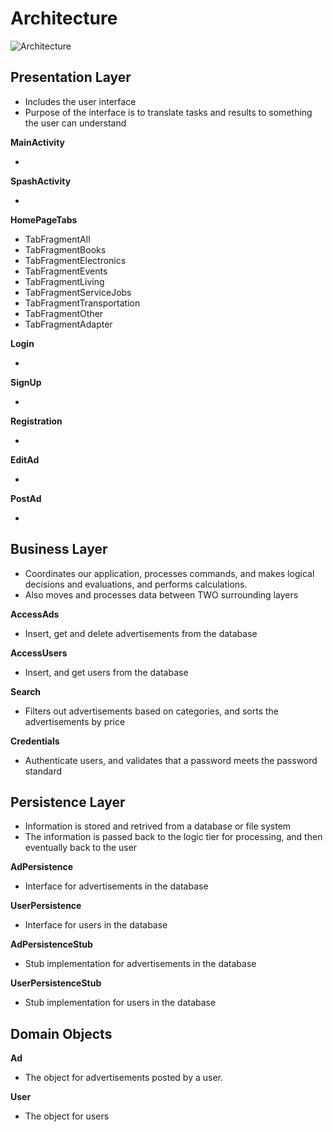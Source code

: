 #   Architecture
![Architecture](Architecture.jpg)

##  Presentation Layer
*   Includes the user interface
*   Purpose of the interface is to translate tasks and results to something the user can understand

**MainActivity**

*    

**SpashActivity**

*   

**HomePageTabs**

*   TabFragmentAll
*   TabFragmentBooks
*   TabFragmentElectronics
*   TabFragmentEvents
*   TabFragmentLiving
*   TabFragmentServiceJobs
*   TabFragmentTransportation
*   TabFragmentOther
*   TabFragmentAdapter

**Login**

*   

**SignUp**

*   

**Registration**

*   

**EditAd**

*   

**PostAd**

*   


##  Business Layer
*   Coordinates our application, processes commands, and makes logical decisions and evaluations, and performs calculations.
*   Also moves and processes data between TWO surrounding layers

**AccessAds**

*   Insert, get and delete advertisements from the database

**AccessUsers**

*   Insert, and get users from the database

**Search**

*   Filters out advertisements based on categories, and sorts the advertisements by price

**Credentials**

*   Authenticate users, and validates that a password meets the password standard

##  Persistence Layer
*   Information is stored and retrived from a database or file system
*   The information is passed back to the logic tier for processing, and then eventually back to the user

**AdPersistence**

*   Interface for advertisements in the database

**UserPersistence**

*   Interface for users in the database

**AdPersistenceStub**

*   Stub implementation for advertisements in the database

**UserPersistenceStub**

*   Stub implementation for users in the database

##   Domain Objects
**Ad**

*   The object for advertisements posted by a user.

**User**

*   The object for users